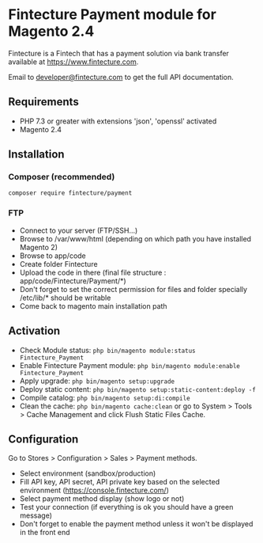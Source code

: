 # Fintecture Payment module for Magento 2.4

Fintecture is a Fintech that has a payment solution via bank transfer available at https://www.fintecture.com.

Email to developer@fintecture.com to get the full API documentation.

## Requirements

- PHP 7.3 or greater with extensions 'json', 'openssl' activated
- Magento 2.4

## Installation

### Composer (recommended)

`composer require fintecture/payment`

### FTP

- Connect to your server (FTP/SSH...)
- Browse to /var/www/html (depending on which path you have installed Magento 2)
- Browse to app/code
- Create folder Fintecture
- Upload the code in there (final file structure : app/code/Fintecture/Payment/*)
- Don't forget to set the correct permission for files and folder specially /etc/lib/* should be writable
- Come back to magento main installation path

## Activation

- Check Module status: `php bin/magento module:status Fintecture_Payment`
- Enable Fintecture Payment module: `php bin/magento module:enable Fintecture_Payment`
- Apply upgrade: `php bin/magento setup:upgrade`
- Deploy static content: `php bin/magento setup:static-content:deploy -f`
- Compile catalog: `php bin/magento setup:di:compile`
- Clean the cache: `php bin/magento cache:clean` or go to System > Tools > Cache Management and click Flush Static Files Cache.

## Configuration

Go to Stores > Configuration > Sales > Payment methods.

- Select environment (sandbox/production)
- Fill API key, API secret, API private key based on the selected environment (https://console.fintecture.com/)
- Select payment method display (show logo or not)
- Test your connection (if everything is ok you should have a green message)
- Don't forget to enable the payment method unless it won't be displayed in the front end
